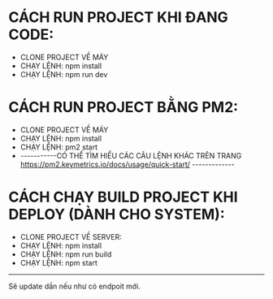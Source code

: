 
# CÁCH RUN PROJECT KHI ĐANG CODE:
- CLONE PROJECT VỀ MÁY
- CHẠY LỆNH: npm install
- CHẠY LỆNH: npm run dev

# CÁCH RUN PROJECT BẰNG PM2:
- CLONE PROJECT VỀ MÁY
- CHẠY LỆNH: npm install
- CHẠY LỆNH: pm2 start
- -----------CÓ THỂ TÌM HIỂU CÁC CÂU LỆNH KHÁC TRÊN TRANG https://pm2.keymetrics.io/docs/usage/quick-start/ -------------


# CÁCH CHẠY BUILD PROJECT KHI DEPLOY (DÀNH CHO SYSTEM):
- CLONE PROJECT VỀ SERVER:
- CHẠY LỆNH: npm install
- CHẠY LỆNH: npm run build
- CHẠY LỆNH: npm start



---
Sẽ update dần nếu như có endpoit mới.
